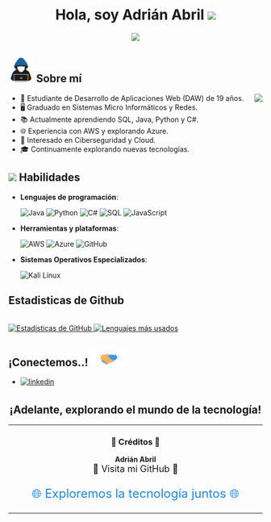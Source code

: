 <h1 align="center"><b>Hola, soy Adrián Abril </b><img src="https://media.giphy.com/media/hvRJCLFzcasrR4ia7z/giphy.gif" width="35"></h1>

<p align="center">
  <a href="https://github.com/DenverCoder1/readme-typing-svg"><img src="https://readme-typing-svg.herokuapp.com?font=Time+New+Roman&color=cyan&size=25&center=true&vCenter=true&width=600&height=100&lines=Estudiante+de+Desarrollo+de+Aplicaciones+Web;Interesado+en+Ciberseguridad;+Aprendizaje+constante;Explorando+Java,+Python,+SQL+y+C%23;"></a>
</p>

## <picture><img src = "https://github.com/0xAbdulKhalid/0xAbdulKhalid/raw/main/assets/mdImages/about_me.gif" width="50px" style="visibility:visible;max-width:100%;"></picture> **Sobre mí**

<picture>
  <img align="right" <img src="URL-de-tu-imagen" height="300" style="max-width: 100%; display: inline-block;">
</picture>

- 🌱 Estudiante de Desarrollo de Aplicaciones Web (DAW) de 19 años.
- 🖥️ Graduado en Sistemas Micro Informáticos y Redes.
- 📚 Actualmente aprendiendo SQL, Java, Python y C#.
- 🌐 Experiencia con AWS y explorando Azure.
- 🤖 Interesado en Ciberseguridad y Cloud.
- 🎓 Continuamente explorando nuevas tecnologías.

## <img src="https://media2.giphy.com/media/QssGEmpkyEOhBCb7e1/giphy.gif?cid=ecf05e47a0n3gi1bfqntqmob8g9aid1oyj2wr3ds3mg700bl&rid=giphy.gif" width ="25"><b> Habilidades</b>

<p align="center">

- **Lenguajes de programación**:
    
    ![Java](https://img.shields.io/badge/Java-%23007396.svg?style=for-the-badge&logo=java&logoColor=white)
    ![Python](https://img.shields.io/badge/Python-%3776AB.svg?style=for-the-badge&logo=python&logoColor=white)
    ![C#](https://img.shields.io/badge/C%23-%2391200F.svg?style=for-the-badge&logo=c-sharp&logoColor=white)
    ![SQL](https://img.shields.io/badge/SQL-%234479A1.svg?style=for-the-badge&logo=mysql&logoColor=white)
    ![JavaScript](https://img.shields.io/badge/JavaScript-%23F7DF1E.svg?style=for-the-badge&logo=javascript&logoColor=black)

- **Herramientas y plataformas**:

    ![AWS](https://img.shields.io/badge/AWS-%23FF9900.svg?style=for-the-badge&logo=amazon-aws&logoColor=white)
    ![Azure](https://img.shields.io/badge/Azure-%230072C6.svg?style=for-the-badge&logo=microsoftazure&logoColor=white)
    ![GitHub](https://img.shields.io/badge/github-%23121011.svg?style=for-the-badge&logo=github&logoColor=white)

- **Sistemas Operativos Especializados**:

    ![Kali Linux](https://img.shields.io/badge/Kali%20Linux-%23000000.svg?style=for-the-badge&logo=kali-linux&logoColor=white)

</p>

## Estadisticas de Github
<br/>
<a href="https://github.com/Adrian-Abril/Adrian-Abril/blob/main/README.md">
  <img alt="Estadísticas de GitHub" src="https://github-readme-stats.vercel.app/api?username=Adrian-Abril&show_icons=true&count_private=true&theme=react&hide_border=true&bg_color=0D1117" />
</a>
<a href="https://github.com/Adrian-Abril/Adrian-Abril/edit/main/README.md">
  <img alt="Lenguajes más usados" src="https://github-readme-stats.vercel.app/api/top-langs/?username=Adrian-Abril&langs_count=10&count_private=true&layout=compact&theme=react&hide_border=true&bg_color=0D1117" />
</a>
<br/>

## <b> ¡Conectemos..!</b><img src="https://github.com/anotherwebguy/anotherwebguy/blob/main/Handshake.gif" width ="80">

<div align='left'>

<ul>

<li>
<a href="https://www.linkedin.com/in/adri%C3%A1n-abril-443810239/" target="_blank">
<img src="https://img.shields.io/badge/linkedin:- Adrian Abril-%2300acee.svg?color=405DE6&style=for-the-badge&logo=linkedin&logoColor=white" alt=linkedin style="margin-bottom: 5px;"/>
</a>
</li>
	
</ul>
</div>

<div align='center'>

## <b>¡Adelante, explorando el mundo de la tecnología!</b>
</div>

<div align="center">

---

<h3>🌟 <b>Créditos</b> 🌟</h3>
<p>
  <b>Adrián Abril</b><br>
  <a href="https://github.com/Adrian-Abril" style="font-size: large; text-decoration: none;">
    🚀 Visita mi GitHub 🚀
  </a>
  <br>
</p>
<p style="color: #1589FF; font-size: x-large;">
  🌐 Exploremos la tecnología juntos 🌐
</p>

---

</div>
